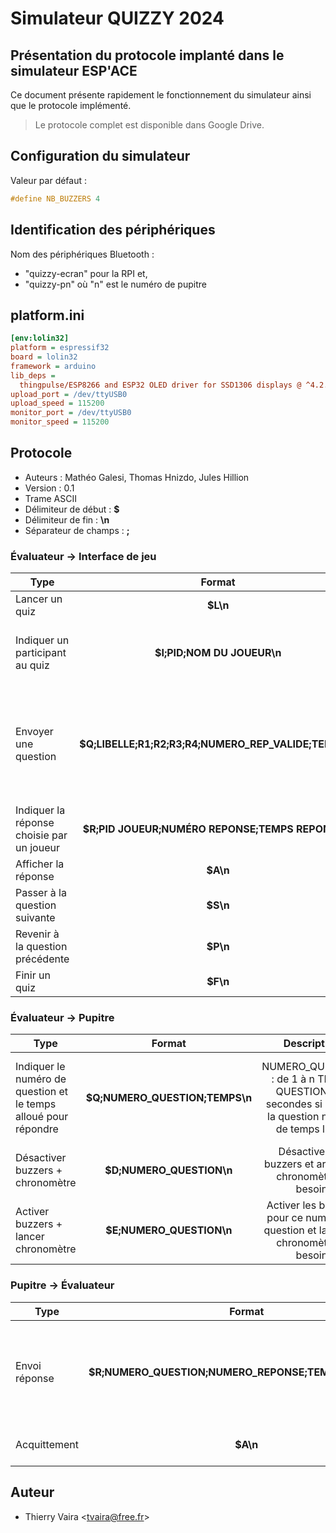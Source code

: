# Simulateur QUIZZY 2024

## Présentation du protocole implanté dans le simulateur ESP'ACE

Ce document présente rapidement le fonctionnement du simulateur ainsi que le protocole implémenté.

> Le protocole complet est disponible dans Google Drive.

## Configuration du simulateur

Valeur par défaut :

```cpp
#define NB_BUZZERS 4
```

## Identification des périphériques

Nom des périphériques Bluetooth :

- \"quizzy-ecran\" pour la RPI et,
- \"quizzy-pn\" où \"n\" est le numéro de pupitre

## platform.ini

```ini
[env:lolin32]
platform = espressif32
board = lolin32
framework = arduino
lib_deps =
  thingpulse/ESP8266 and ESP32 OLED driver for SSD1306 displays @ ^4.2.0
upload_port = /dev/ttyUSB0
upload_speed = 115200
monitor_port = /dev/ttyUSB0
monitor_speed = 115200
```

## Protocole

- Auteurs : Mathéo Galesi, Thomas Hnizdo, Jules Hillion
- Version : 0.1
- Trame ASCII
- Délimiteur de début : **\$**
- Délimiteur de fin : **\\n**
- Séparateur de champs : **;**

### Évaluateur -\> Interface de jeu

| **Type**       | **Format**     | **Description**   | **Exemple**    |
|----------------|:--------------:|:-----------------:|:--------------:|
| Lancer un quiz | **\$L\\n**     | Signaler le début d’un quiz    | **\$L\\n** |
| Indiquer un participant au quiz | **\$I;PID;NOM DU JOUEUR\\n**  | PID: string (l’identifiant du pupitre) NOM (ou pseudo) DU JOUEUR: string | **\$I;P1;Robert\\n** |
| Envoyer une question | **\$Q;LIBELLE;R1;R2;R3;R4;NUMERO_REP_VALIDE;TEMPS\\n** | LIBELLE : string (une question) R1, R2, R3 et R4: string (propositions) NUMERO_REP_VALIDE : int (1 à 4) TEMPS : int (en secondes, si 0 alors la question n’a pas de temps limite) | **\$Q;Quelle est le meilleur OS ?;Linux;Windows;Mac;Minitel;4;10\\n** La réponse valide est la n°4, le Minitel | 
| Indiquer la réponse choisie par un joueur | **\$R;PID JOUEUR;NUMÉRO REPONSE;TEMPS REPONSE\\n** | PID: string NUMÉRO REPONSE : 1 à 4 TEMPS RÉPONSE : en ms | **\$R;P1;1;3500\\n** Choix réponse n°1 pour joueur du pupitre 1 en 3500 ms |
| Afficher la réponse | **\$A\\n** | Afficher la réponse à la question actuelle | **\$A\\n** |
| Passer à la question suivante | **\$S\\n** |  Afficher question suivante |**\$S\\n** |
| Revenir à la question précédente | **\$P\\n** | Afficher question précédente | **\$P\\n** |
| Finir un quiz | **\$F\\n** | Signaler la fin d’un quiz | **\$F\\n** |

### Évaluateur -\> Pupitre

| **Type**       | **Format**     | **Description**   | **Exemple**    |
|----------------|:--------------:|:-----------------:|:--------------:|
| Indiquer le numéro de question et le temps alloué pour répondre | **\$Q;NUMERO_QUESTION;TEMPS\\n** | NUMERO_QUESTION : de 1 à n TEMPS QUESTION : en secondes si 0 alors la question n'a pas de temps limite | **\$Q;1;30\\n** Question n°**1** avec **30** secondes pour cette question |
| Désactiver buzzers + chronomètre | **\$D;NUMERO_QUESTION\\n** | Désactiver les buzzers et arrêter le chronomètre si besoin | **\$D;1\\n**   |
| Activer buzzers + lancer chronomètre      | **\$E;NUMERO_QUESTION\\n** | Activer les buzzers pour ce numéro de question et lancer le chronomètre si besoin           | **\$E;1\\n**   |

### Pupitre -\> Évaluateur

| **Type**       | **Format**     | **Description**   | **Exemple**    |
|----------------|:--------------:|:-----------------:|:--------------:|
| Envoi réponse  | **\$R;NUMERO_QUESTION;NUMERO_REPONSE;TEMPS_REPONSE\\n** | NUMERO_QUESTION: de 1 à n NUMERO_REPONSE : **1 à 4** TEMPS_REPONSE : **en ms** si 0 alors le temps n'a pas été mesuré | **\$R;1;2;17000\\n** |
| Acquittement   | **\$A\\n**     | Acquitter toutes les trames de l'évaluateur | **\$A\\n**     |

## Auteur

- Thierry Vaira <<tvaira@free.fr>>
